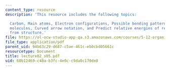 ```yaml
---
content_type: resource
description: 'This resource includes the following topics:

  Carbon, Main atoms, Electron configurations, Possible bonding patterns, Representing
  molecules, Curved arrow notation, and Predict relative energies of resonance contributors
  from structure.'
file: https://ol-ocw-studio-app-qa.s3.amazonaws.com/courses/5-12-organic-chemistry-i-spring-2005/60b12469c48ab3fc4e0cc9da0c170de8_lecture02_s05.pdf
file_type: application/pdf
parent_uid: 94b63c29-d687-c5ae-461c-eb0cbd05661c
resourcetype: Document
title: lecture02_s05.pdf
uid: 60b12469-c48a-b3fc-4e0c-c9da0c170de8
---
```

